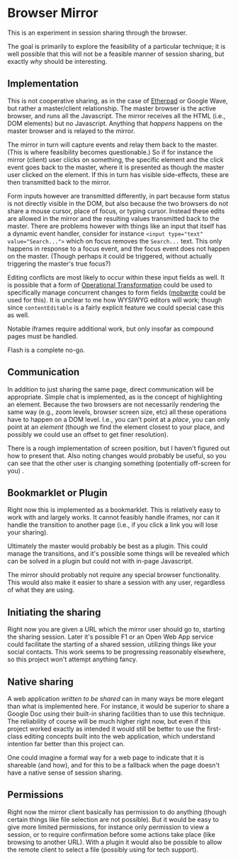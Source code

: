 # Browser Mirror

This is an experiment in session sharing through the browser.

The goal is primarily to explore the feasibility of a particular technique; it is well possible that this will not be a feasible manner of session sharing, but exactly *why* should be interesting.

## Implementation

This is not cooperative sharing, as in the case of [Etherpad](http://etherpad.org) or Google Wave, but rather a master/client relationship.  The master browser is the active browser, and runs all the Javascript.  The mirror receives all the HTML (i.e., DOM elements) but no Javascript.  Anything that *happens* happens on the master browser and is relayed to the mirror.

The mirror in turn will capture events and relay them back to the master.  (This is where feasibility becomes questionable.)  So if for instance the mirror (client) user clicks on something, the specific element and the click event goes back to the master, where it is presented as though the master user clicked on the element.  If this in turn has visible side-effects, these are then transmitted back to the mirror.

Form inputs however are transmitted differently, in part because form status is not directly visible in the DOM, but also because the two browsers do not share a mouse cursor, place of focus, or typing cursor.  Instead these edits are allowed in the mirror and the resulting values transmitted back to the master.  There are problems however with things like an input that itself has a dynamic event handler, consider for instance `<input type="text" value="Search...">` which on focus removes the `Search...` text.  This only happens in response to a focus event, and the focus event does not happen on the master.  (Though perhaps it could be triggered, without actually triggering the master's true focus?)

Editing conflicts are most likely to occur within these input fields as well.  It is possible that a form of [Operational Transformation](http://en.wikipedia.org/wiki/Operational_transformation) could be used to specifically manage concurrent changes to form fields ([mobwrite](http://code.google.com/p/google-mobwrite/) could be used for this).  It is unclear to me how WYSIWYG editors will work; though since `contentEditable` is a fairly explicit feature we could special case this as well.

Notable iframes require additional work, but only insofar as compound pages must be handled.

Flash is a complete no-go.

## Communication

In addition to just sharing the same page, direct communication will be appropriate.  Simple chat is implemented, as is the concept of highlighting an element.  Because the two browsers are not necessarily rendering the same way (e.g., zoom levels, browser screen size, etc) all these operations have to happen on a DOM level.  I.e., you can't point at a *place*, you can only point at an *element* (though we find the element closest to your place, and possibly we could use an offset to get finer resolution).

There is a rough implementation of screen position, but I haven't figured out how to present that.  Also noting changes would probably be useful, so you can see that the other user is changing something (potentially off-screen for you)
.
## Bookmarklet or Plugin

Right now this is implemented as a bookmarklet.  This is relatively easy to work with and largely works.  It cannot feasibly handle iframes, nor can it handle the transition to another page (i.e., if you click a link you will lose your sharing).

Ultimately the master would probably be best as a plugin.  This could manage the transitions, and it's possible some things will be revealed which can be solved in a plugin but could not with in-page Javascript.

The mirror should probably not require any special browser functionality.  This would also make it easier to share a session with any user, regardless of what they are using.

## Initiating the sharing

Right now you are given a URL which the mirror user should go to, starting the sharing session.  Later it's possible F1 or an Open Web App service could facilitate the starting of a shared session, utilizing things like your social contacts.  This work seems to be progressing reasonably elsewhere, so this project won't attempt anything fancy.

## Native sharing

A web application *written to be shared* can in many ways be more elegant than what is implemented here.  For instance, it would be superior to share a Google Doc using their built-in sharing facilities than to use this technique.  The reliability of course will be much higher right now, but even if this project worked exactly as intended it would still be better to use the first-class editing concepts built into the web application, which understand intention far better than this project can.

One could imagine a formal way for a web page to indicate that it is shareable (and how), and for this to be a fallback when the page doesn't have a native sense of session sharing.

## Permissions

Right now the mirror client basically has permission to do anything (though certain things like file selection are not possible).  But it would be easy to give more limited permissions, for instance only permission to view a session, or to require confirmation before some actions take place (like browsing to another URL).  With a plugin it would also be possible to allow the remote client to select a file (possibly using for tech support).
